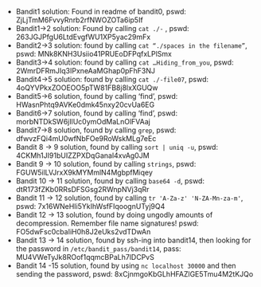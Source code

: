 
- Bandit1 solution: Found in readme of bandit0, pswd: ZjLjTmM6FvvyRnrb2rfNWOZOTa6ip5If
- Bandit1->2 solution: Found by calling `cat ./-` , pswd: 263JGJPfgU6LtdEvgfWU1XP5yac29mFx
- Bandit2->3 solution: found by calling `cat “./spaces in the filename”`, pswd: MNk8KNH3Usiio41PRUEoDFPqfxLPlSmx
- Bandit3->4 solution: found by calling `cat …Hiding_from_you`, pswd: 2WmrDFRmJIq3IPxneAaMGhap0pFhF3NJ
- Bandit4->5 solution: found by calling `cat ./-file07`, pswd: 4oQYVPkxZOOEOO5pTW81FB8j8lxXGUQw
- Bandit5->6 solution, found by calling ‘find’, pswd: HWasnPhtq9AVKe0dmk45nxy20cvUa6EG
- Bandit6->7 solution, found by calling ‘find’, pswd: morbNTDkSW6jIlUc0ymOdMaLnOlFVAaj
- Bandit7->8 solution, found by calling `grep`, pswd: dfwvzFQi4mU0wfNbFOe9RoWskMLg7eEc
- Bandit 8 -> 9 solution, found by calling `sort | uniq -u`, pswd: 4CKMh1JI91bUIZZPXDqGanal4xvAg0JM
- Bandit 9 -> 10 solution, found by calling `strings`, pswd: FGUW5ilLVJrxX9kMYMmlN4MgbpfMiqey
- Bandit 10 -> 11 solution, found by calling `base64 -d`, pswd: dtR173fZKb0RRsDFSGsg2RWnpNVj3qRr
- Bandit 11 -> 12 solution, found by calling `tr 'A-Za-z' 'N-ZA-Mn-za-m'`, pswd: 7x16WNeHIi5YkIhWsfFIqoognUTyj9Q4
- Bandit 12 -> 13 solution, found by doing ungodly amounts of decompression. Remember file name signatures! pswd: FO5dwFsc0cbaIiH0h8J2eUks2vdTDwAn
- Bandit 13 -> 14 solution, found by ssh-ing into bandit14, then looking for the password in `/etc/bandit_pass/bandit14`, pass: MU4VWeTyJk8ROof1qqmcBPaLh7lDCPvS
- Bandit 14 -15 solution, found by using `nc localhost 30000` and then sending the password, pswd: 8xCjnmgoKbGLhHFAZlGE5Tmu4M2tKJQo